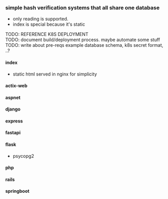 ### simple hash verification systems that all share one database
- only reading is supported.
- index is special because it's static

TODO: REFERENCE K8S DEPLOYMENT  
TODO: document build/deployment process. maybe automate some stuff  
TODO: write about pre-reqs example database schema, k8s secret format, ..?

#### index
- static html served in nginx for simplicity

#### actix-web

#### aspnet

#### django

#### express

#### fastapi

#### flask
- psycopg2

#### php

#### rails

#### springboot

